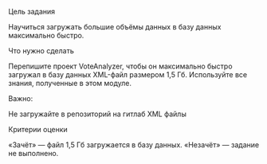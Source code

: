 Цель задания

Научиться загружать большие объёмы данных в базу данных максимально быстро.

Что нужно сделать

Перепишите проект VoteAnalyzer, чтобы он максимально быстро загружал в базу данных XML-файл размером 1,5 Гб. Используйте все знания, полученные в этом модуле.



Важно:

Не загружайте в репозиторий на гитлаб XML файлы


Критерии оценки

«Зачёт» — файл 1,5 Гб загружается в базу данных.
«Незачёт» — задание не выполнено.

